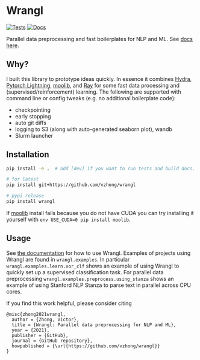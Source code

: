 # Wrangl

[![Tests](https://github.com/vzhong/wrangl/actions/workflows/tests.yml/badge.svg)](https://github.com/vzhong/wrangl/actions/workflows/tests.yml)
[![Docs](https://github.com/vzhong/wrangl/actions/workflows/docs.yml/badge.svg)](https://www.victorzhong.com/wrangl)

Parallel data preprocessing and fast boilerplates for NLP and ML.
See [docs here](https://www.victorzhong.com/wrangl).

## Why?
I built this library to prototype ideas quickly.
In essence it combines [Hydra](https://hydra.cc), [Pytorch Lightning](https://www.pytorchlightning.ai), [moolib](https://github.com/facebookresearch/moolib), and [Ray](https://ray.io) for some fast data processing and (supervised/reinforcement) learning.
The following are supported with command line or config tweaks (e.g. no additional boilerplate code):

- checkpointing
- early stopping
- auto git diffs
- logging to S3 (along with auto-generated seaborn plot), wandb
- Slurm launcher


## Installation

```bash
pip install -e .  # add [dev] if you want to run tests and build docs.

# for latest
pip install git+https://github.com/vzhong/wrangl

# pypi release
pip install wrangl
```

If [moolib](https://github.com/facebookresearch/moolib) install fails because you do not have CUDA you can try installing it yourself with `env USE_CUDA=0 pip install moolib`.

## Usage

See [the documentation](https://victorzhong.com/wrangl) for how to use Wrangl.
Examples of projects using Wrangl are found in `wrangl.examples`.
In particular `wrangl.examples.learn.xor_clf` shows an example of using Wrangl to quickly set up a supervised classification task.
For parallel data preprocessing `wrangl.examples.preprocess.using_stanza` shows an example of using Stanford NLP Stanza to parse text in parallel across CPU cores.

If you find this work helpful, please consider citing

```
@misc{zhong2021wrangl,
  author = {Zhong, Victor},
  title = {Wrangl: Parallel data preprocessing for NLP and ML},
  year = {2021},
  publisher = {GitHub},
  journal = {GitHub repository},
  howpublished = {\url{https://github.com/vzhong/wrangl}}
}
```
